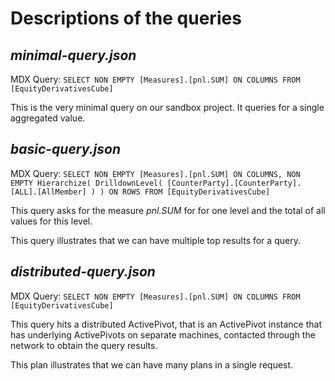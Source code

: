 Descriptions of the queries
========

## _minimal-query.json_

MDX Query: `SELECT NON EMPTY [Measures].[pnl.SUM] ON COLUMNS FROM [EquityDerivativesCube]`

This is the very minimal query on our sandbox project. It queries for a single aggregated value.

## _basic-query.json_

MDX Query: `SELECT NON EMPTY [Measures].[pnl.SUM] ON COLUMNS, NON EMPTY Hierarchize( DrilldownLevel( [CounterParty].[CounterParty].[ALL].[AllMember] ) ) ON ROWS FROM [EquityDerivativesCube]`

This query asks for the measure _pnl.SUM_ for for one level and the total of all values for this level.

This query illustrates that we can have multiple top results for a query.

## _distributed-query.json_

MDX Query: `SELECT NON EMPTY [Measures].[pnl.SUM] ON COLUMNS FROM [EquityDerivativesCube]`

This query hits a distributed ActivePivot, that is an ActivePivot instance that has underlying ActivePivots on separate machines, contacted through the network to obtain the query results.

This plan illustrates that we can have many plans in a single request.
